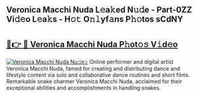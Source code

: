 ## Veronica Macchi Nuda L𝚎a𝚔ed N𝚞𝚍e - Part-0ZZ Vi𝚍𝚎o L𝚎a𝚔s - H𝚘𝚝 O𝚗𝚕yf𝚊ns P𝚑𝚘tos sCdNY

# <h2><a href="http://kf756g.oniu.top/?m=Veronica+Macchi+Nuda">🔗👉 🔴 Veronica Macchi Nuda P𝚑ot𝚘𝚜 V𝚒d𝚎o</a></h2>

[![Veronica Macchi Nuda Nu𝚍e𝚜](https://i.imgur.com/0qMVB7G.gif)](http://kf756g.oniu.top/?m=Veronica+Macchi+Nuda)
Online performer and digital artist Veronica Macchi Nuda, famed for creating and distributing dance and lifestyle content via solo and collaborative dance routines and short films. Remarkable snake charmer Veronica Macchi Nuda, acclaimed for their exceptional abilities and accomplishments in handling snakes.  
